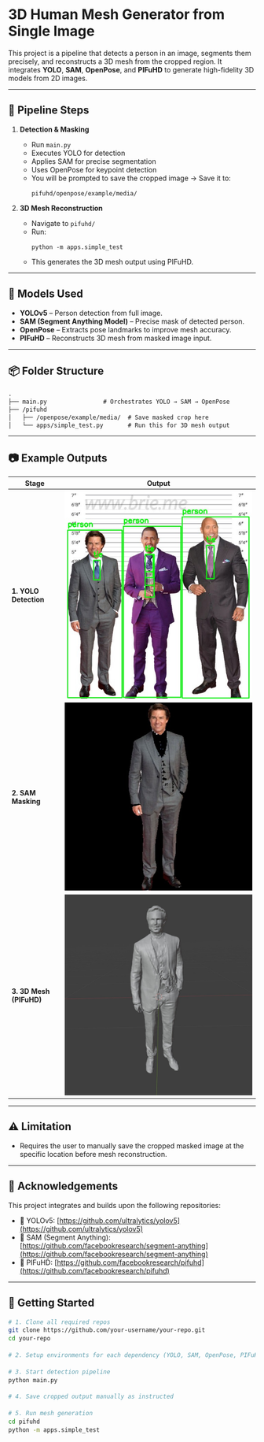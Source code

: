 # 3D Human Mesh Generator from Single Image

This project is a pipeline that detects a person in an image, segments them precisely, and reconstructs a 3D mesh from the cropped region. It integrates **YOLO**, **SAM**, **OpenPose**, and **PIFuHD** to generate high-fidelity 3D models from 2D images.

---

## 🔧 Pipeline Steps

1. **Detection & Masking**
   - Run `main.py`
   - Executes YOLO for detection
   - Applies SAM for precise segmentation
   - Uses OpenPose for keypoint detection
   - You will be prompted to save the cropped image → Save it to:
     ```
     pifuhd/openpose/example/media/
     ```

2. **3D Mesh Reconstruction**
   - Navigate to `pifuhd/`
   - Run:
     ```
     python -m apps.simple_test
     ```
   - This generates the 3D mesh output using PIFuHD.

---

## 🧠 Models Used

- **YOLOv5** – Person detection from full image.
- **SAM (Segment Anything Model)** – Precise mask of detected person.
- **OpenPose** – Extracts pose landmarks to improve mesh accuracy.
- **PIFuHD** – Reconstructs 3D mesh from masked image input.

---

## 📦 Folder Structure

```
.
├── main.py                # Orchestrates YOLO → SAM → OpenPose
├── /pifuhd
│   ├── /openpose/example/media/  # Save masked crop here
│   └── apps/simple_test.py       # Run this for 3D mesh output
```

---

## 📷 Example Outputs

| Stage | Output |
|-------|--------|
| **1. YOLO Detection** | ![Detection](yolo_detected.jpg) |
| **2. SAM Masking** | ![Masked](masked_output.jpg) |
| **3. 3D Mesh (PIFuHD)** | ![3D Mesh](final_mesh.jpg) |

---

## ⚠️ Limitation

- Requires the user to manually save the cropped masked image at the specific location before mesh reconstruction.

---

## 🙌 Acknowledgements

This project integrates and builds upon the following repositories:

- 🔗 YOLOv5: [https://github.com/ultralytics/yolov5](https://github.com/ultralytics/yolov5)
- 🔗 SAM (Segment Anything): [https://github.com/facebookresearch/segment-anything](https://github.com/facebookresearch/segment-anything)
- 🔗 PIFuHD: [https://github.com/facebookresearch/pifuhd](https://github.com/facebookresearch/pifuhd)

---

## 🏁 Getting Started

```bash
# 1. Clone all required repos
git clone https://github.com/your-username/your-repo.git
cd your-repo

# 2. Setup environments for each dependency (YOLO, SAM, OpenPose, PIFuHD)

# 3. Start detection pipeline
python main.py

# 4. Save cropped output manually as instructed

# 5. Run mesh generation
cd pifuhd
python -m apps.simple_test
```
